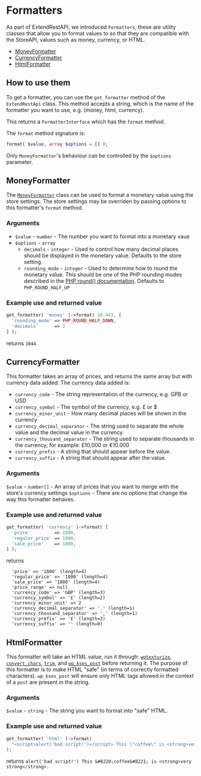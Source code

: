 # Formatters
As part of ExtendRestAPI, we introduced `Formatters`, these are utility classes that allow you to format values to
so that they are compatible with the StoreAPI, values such as money, currency, or HTML.

- [MoneyFormatter](#MoneyFormatter)
- [CurrencyFormatter](#CurrencyFormatter)
- [HtmlFormatter](#HtmlFormatter)

## How to use them
To get a formatter, you can use the `get_formatter` method of the `ExtendRestApi` class. This method accepts a string,
which is the name of the formatter you want to use, e.g. (money, html, currency).

This returns a `FormatterInterface` which has the `format` method.

The `format` method signature is:
```php
format( $value, array $options = [] );
``` 
Only `MoneyFormatter`'s behaviour can be controlled by the `$options` parameter. 

## MoneyFormatter
The [`MoneyFormatter`](https://github.com/woocommerce/woocommerce-gutenberg-products-block/blob/trunk/src/StoreApi/Formatters/MoneyFormatter.php)
class can be used to format a monetary value using the store settings. The store settings may be overriden by passing
options to this formatter's `format` method.

### Arguments
- `$value` - `number` - The number you want to format into a monetary vaue
- `$options` - `array`
  - `decimals` - `integer` - Used to control how many decimal places should be displayed in the monetary value. Defaults
  to the store setting.
  - `rounding_mode` - `integer` - Used to determine how to round the monetary value. This should be one of the PHP
  rounding modes described in the
  [PHP round() documentation](https://www.php.net/manual/en/function.round.php). Defaults to `PHP_ROUND_HALF_UP`
  
### Example use and returned value
```php
get_formatter( 'money' )->format( 10.443, [
  'rounding_mode' => PHP_ROUND_HALF_DOWN,
  'decimals'      => 2
] );
```
returns `1044`

## CurrencyFormatter
This formatter takes an array of prices, and returns the same array but with currency data added. The currency data
added is:
- `currency_code` - The string representation of the currency, e.g. GPB or USD            
- `currency_symbol` - The symbol of the currency, e.g. &pound; or &dollar;           
- `currency_minor_unit` - How many decimal places will be shown in the currency       
- `currency_decimal_separator` - The string used to separate the whole value and the decimal value in the currency.
- `currency_thousand_separator` - The string used to separate thousands in the currency, for example: &pound;10,000 or &euro;10.000
- `currency_prefix` - A string that should appear before the value.
- `currency_suffix` - A string that should appear after the value.

### Arguments
`$value` - `number[]` - An array of prices that you want to merge with the store's currency settings
`$options` - There are no options that change the way this formatter behaves.

### Example use and returned value
```php
get_formatter( 'currency' )->format( [
  'price'         => 1800,
  'regular_price' => 1800,
  'sale_price'    => 1800,
] );
```
returns
```
  'price' => '1800' (length=4)
  'regular_price' => '1800' (length=4)
  'sale_price' => '1800' (length=4)
  'price_range' => null
  'currency_code' => 'GBP' (length=3)
  'currency_symbol' => '£' (length=2)
  'currency_minor_unit' => 2
  'currency_decimal_separator' => '.' (length=1)
  'currency_thousand_separator' => ',' (length=1)
  'currency_prefix' => '£' (length=2)
  'currency_suffix' => '' (length=0)
  ```

## HtmlFormatter
This formatter will take an HTML value, run it through: [`wptexturize`](https://developer.wordpress.org/reference/functions/wptexturize/),
[`convert_chars`](https://developer.wordpress.org/reference/functions/convert_chars/),
[`trim`](https://www.php.net/manual/en/function.trim.php), and [`wp_kses_post`](https://developer.wordpress.org/reference/functions/wp_kses_post/)
before returning it. The purpose of this formatter is to make HTML "safe" (in terms of correctly formatted characters).
`wp_kses_post` will ensure only HTML tags allowed in the context of a `post` are present in the string.

### Arguments
`$value` - `string` - The string you want to format into "safe" HTML.

### Example use and returned value
```php
get_formatter( 'html' )->format(
  "<script>alert('bad script!')</script> This \"coffee\" is <strong>very strong</strong>."
);
```
returns
`alert('bad script!') This &#8220;coffee&#8221; is <strong>very strong</strong>.`
